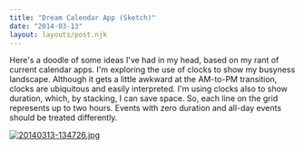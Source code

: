 ```yaml
---
title: "Dream Calendar App (Sketch)"
date: "2014-03-13"
layout: layouts/post.njk
---
```


Here's a doodle of some ideas I've had in my head, based on my rant of current calendar apps. I'm exploring the use of clocks to show my busyness landscape. Although it gets a little awkward at the AM-to-PM transition, clocks are ubiquitous and easily interpreted. I'm using clocks also to show duration, which, by stacking, I can save space. So, each line on the grid represents up to two hours. Events with zero duration and all-day events should be treated differently.

[![20140313-134726.jpg](images/20140313-134726.jpg)](http://bentsai.files.wordpress.com/2014/03/20140313-134726.jpg)
